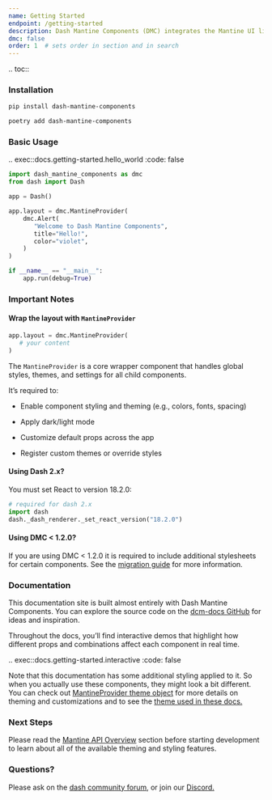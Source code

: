 ```yaml
---
name: Getting Started
endpoint: /getting-started
description: Dash Mantine Components (DMC) integrates the Mantine UI library with Dash, making it easy to create modern, responsive, and highly customizable applications—right out of the box.
dmc: false
order: 1  # sets order in section and in search
---
```


.. toc::


### Installation

```bash
pip install dash-mantine-components
```

```bash
poetry add dash-mantine-components
```

### Basic Usage

.. exec::docs.getting-started.hello_world
   :code: false


```python
import dash_mantine_components as dmc
from dash import Dash

app = Dash()

app.layout = dmc.MantineProvider(
    dmc.Alert(
       "Welcome to Dash Mantine Components",
       title="Hello!",
       color="violet",
    )
)

if __name__ == "__main__":
    app.run(debug=True)
```


### Important Notes 


#### Wrap the layout with `MantineProvider`

```python
app.layout = dmc.MantineProvider(
   # your content
)
```

The `MantineProvider` is a core wrapper component that handles global styles, themes, and settings for all child components.

It’s required to:

- Enable component styling and theming (e.g., colors, fonts, spacing)

- Apply dark/light mode

- Customize default props across the app

- Register custom themes or override styles

#### Using Dash 2.x?
You must set React to version 18.2.0:
```python
# required for dash 2.x
import dash
dash._dash_renderer._set_react_version("18.2.0")
```

#### Using DMC < 1.2.0?

If you are using DMC < 1.2.0 it is required to include additional stylesheets for certain components. See the
[migration guide](/migration) for more information.

### Documentation

This documentation site is built almost entirely with Dash Mantine Components.
You can explore the source code on the [dcm-docs GitHub](https://github.com/snehilvj/dmc-docs)  for ideas and inspiration.

Throughout the docs, you’ll find interactive demos that highlight how different props and combinations affect each component in real time.

.. exec::docs.getting-started.interactive
   :code: false

Note that this documentation has some additional styling applied to it. So when you actually use these components, they 
might look a bit different. You can check out [MantineProvider theme object](/theme-object) for more details on
theming and customizations and to see the [theme used in these docs.](/theme-object#usage-in-dmc-docs)


### Next Steps

Please read the [Mantine API Overview](/mantine-api) section before starting development to learn about all of the
available theming and styling features.

### Questions?

Please ask on the [dash community forum](https://community.plotly.com/), or join our [Discord.](https://discord.gg/KuJkh4Pyq5)




